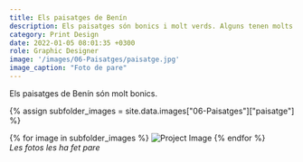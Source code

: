 ```yaml
---
title: Els paisatges de Benín
description: Els paisatges són bonics i molt verds. Alguns tenen molts arbres de tek o de baobab. Alguns són molt grans. 
category: Print Design
date: 2022-01-05 08:01:35 +0300
role: Graphic Designer
image: '/images/06-Paisatges/paisatge.jpg'
image_caption: "Foto de pare"
---
```


Els paisatges de Benín són molt bonics.

{% assign subfolder_images = site.data.images["06-Paisatges"]["paisatge"] %}

<div class="gallery-box">
  <div class="gallery">
    {% for image in subfolder_images %}
      <img src="{{ image | relative_url }}" loading="lazy" alt="Project Image">
    {% endfor %}
  </div>
  <em>Les fotos les ha fet pare</em>
</div>
